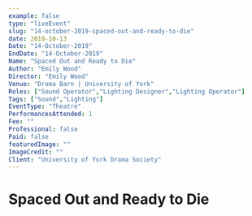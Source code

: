```yaml
---
example: false
type: "liveEvent"
slug: "14-october-2019-spaced-out-and-ready-to-die"
date: 2019-10-13
Date: "14-October-2019"
EndDate: "14-October-2019"
Name: "Spaced Out and Ready to Die"
Author: "Emily Wood"
Director: "Emily Wood"
Venue: "Drama Barn | University of York"
Roles: ["Sound Operator","Lighting Designer","Lighting Operator"]
Tags: ["Sound","Lighting"]
EventType: "Theatre"
PerformancesAttended: 1
Fee: ""
Professional: false
Paid: false
featuredImage: ""
ImageCredit: ""
Client: "University of York Drama Society"
---
```


# Spaced Out and Ready to Die

